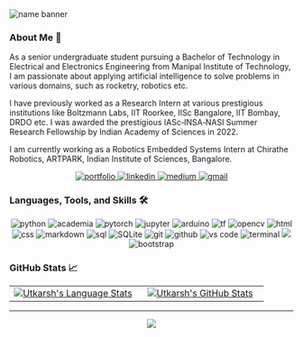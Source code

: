 <img src="https://media.discordapp.net/attachments/1160317501519953990/1160528775528861766/1674127174746.jpeg?ex=6534fda5&is=652288a5&hm=e1906103a8c743bc04fa59a3423cb2f41d8a3a11014878452a729741104c8678&=" alt="name banner" />



### About Me 👋
As a senior undergraduate student pursuing a Bachelor of Technology in Electrical and Electronics Engineering from Manipal Institute of Technology, I am passionate about applying artificial intelligence to solve problems in various domains, such as rocketry, robotics etc.

I have previously worked as a Research Intern at various prestigious institutions like Boltzmann Labs, IIT Roorkee, IISc Bangalore, IIT Bombay, DRDO etc. I was awarded the prestigious IASc‐INSA‐NASI Summer Research Fellowship by Indian Academy of Sciences in 2022.

I am currently working as a Robotics Embedded Systems Intern at Chirathe Robotics, ARTPARK, Indian Institute of Sciences, Bangalore.

<div align="center">
<a href="https://utkarshanand221.netlify.app/">
<img src="https://img.shields.io/badge/check%20out%20my%20Portfolio-042549?style=for-the-badge&logo=moleculer&logoColor=white" alt="portfolio" />
</a>
<a href="https://www.linkedin.com/in/utkarsh-anand-93260617b/">
<img src="https://img.shields.io/badge/visit%20my%20Linkedin-0A66C2?style=for-the-badge&logo=linkedin&logoColor=white" alt="linkedin" />
</a>
<a href="https://utkarshanand221.medium.com/">
<img src="https://img.shields.io/badge/read%20my%20blogs%20on%20medium-black?style=for-the-badge&logo=medium&logoColor=white" alt="medium" />
</a>
<a href="mailto:utkarshanand221@gmail.com">
<img src="https://img.shields.io/badge/email%20me-EA4335?style=for-the-badge&logo=gmail&logoColor=white" alt="gmail" />
</a>
</div>

### Languages, Tools, and Skills 🛠
<div align="center">
<img src="https://img.shields.io/badge/python-3776AB?style=for-the-badge&logo=python&logoColor=white" alt="python" />
<img src="https://img.shields.io/badge/Academia-41454A.svg?style=for-the-badge&logo=Academia&logoColor=white" alt="academia" />
<img src="https://img.shields.io/badge/PyTorch-EE4C2C.svg?style=for-the-badge&logo=PyTorch&logoColor=white" alt="pytorch" />
<img src="https://img.shields.io/badge/Jupyter-F37626.svg?style=for-the-badge&logo=Jupyter&logoColor=white" alt="jupyter" />
<img src="https://img.shields.io/badge/Arduino-00878F.svg?style=for-the-badge&logo=Arduino&logoColor=white" alt="arduino" />
<img src="https://img.shields.io/badge/TensorFlow-FF6F00.svg?style=for-the-badge&logo=TensorFlow&logoColor=white" alt="tf"/>
<img src="https://img.shields.io/badge/OpenCV-5C3EE8.svg?style=for-the-badge&logo=OpenCV&logoColor=white" alt="opencv"/>

<img src="https://img.shields.io/badge/HTML-E34F26?style=for-the-badge&logo=html5&logoColor=white" alt="html" />
<img src="https://img.shields.io/badge/css-1572B6?style=for-the-badge&logo=css3&logoColor=white" alt="css" />
<img src="https://img.shields.io/badge/Markdown-000000?style=for-the-badge&logo=markdown&logoColor=white" alt="markdown" />
<img src="https://img.shields.io/badge/SQL-407AFC?style=for-the-badge&logo=icloud&logoColor=white" alt="sql" />
<img src="https://img.shields.io/badge/sqlite-003B57?style=for-the-badge&logo=sqlite&logoColor=white" alt="SQLite" />
<img src="https://img.shields.io/badge/Git-F05032?style=for-the-badge&logo=git&logoColor=white" alt="git" />
<img src="https://img.shields.io/badge/GitHub-100000?style=for-the-badge&logo=github&logoColor=white" alt="github" />
<img src="https://img.shields.io/badge/vs%20code-007ACC?style=for-the-badge&logo=visual%20studio%20code&logoColor=white" alt="vs code" />
<img src="https://img.shields.io/badge/terminal%20commands-black?style=for-the-badge&logo=windows%20terminal&logoColor=white" alt="terminal" />
<img src="https://img.shields.io/badge/macOS-000000.svg?style=for-the-badge&logo=macOS&logoColor=white" atl="macos"/>
<img src="https://img.shields.io/badge/bootstrap-7952B3?style=for-the-badge&logo=bootstrap&logoColor=white" alt="bootstrap" />


</div>

### GitHub Stats 📈
<div align="center">
  <table width="100%">
    <tbody>
      <tr>
        <td width="50%" style="border: none !important;">
        <div align="center" width="100%">
          <a href="https://github.com/utkarshanand140">
            <img src="https://github-readme-stats.vercel.app/api/top-langs/?username=utkarshanand140&layout=compact&hide_border=true&langs_count=6" alt="Utkarsh's Language Stats" vertical-align="middle"/>
          </a>
        </div>
        </td>
        <td width="50%" style="border: none !important;">
        <div align="center" width="100%">
          <a href="https://github.com/utkarshanand140">
            <!-- <img src="https://awesome-github-stats.azurewebsites.net/user-stats/jeffreyc86?cardType=github&theme=github" alt="Jeffrey's GitHub Stats" /> -->
            <img src="https://github-readme-stats.vercel.app/api?username=utkarshanand140&show_icons=true&hide=stars&hide_border=true" alt="Utkarsh's GitHub Stats" vertical-align="middle"/>
          </a>
        </div>
        </td>
      </tr>
    </tbody>
  <table>
<div>

---

<div align='center'>

![](https://komarev.com/ghpvc/?username=jeffreyc86&label=Profile+Views)

</div>

<!--
**utkarshanand140/utkarshanand140** is a ✨ _special_ ✨ repository because its `README.md` (this file) appears on your GitHub profile.

Here are some ideas to get you started:

- 🔭 I’m currently working on ...
- 🌱 I’m currently learning ...
- 👯 I’m looking to collaborate on ...
- 🤔 I’m looking for help with ...
- 💬 Ask me about ...
- 📫 How to reach me: ...
- 😄 Pronouns: ...
- ⚡ Fun fact: ...
-->
